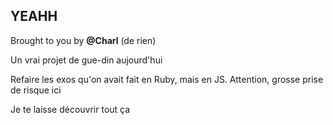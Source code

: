 ## YEAHH
Brought to you by **@Charl** (de rien)

Un vrai projet de gue-din aujourd'hui

Refaire les exos qu'on avait fait en Ruby, mais en JS. Attention, grosse prise de risque ici

Je te laisse découvrir tout ça

